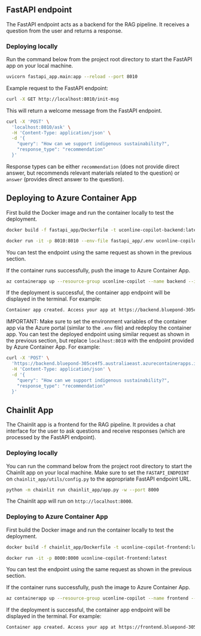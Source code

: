 ## FastAPI endpoint 
The FastAPI endpoint acts as a backend for the RAG pipeline. It receives a question from the user and returns a response. 

### Deploying locally
Run the command below from the project root directory to start the FastAPI app on your local machine.
```bash
uvicorn fastapi_app.main:app --reload --port 8010
```

Example request to the FastAPI endpoint:
```bash
curl -X GET http://localhost:8010/init-msg
```
This will return a welcome message from the FastAPI endpoint.

```bash
curl -X 'POST' \
  'localhost:8010/ask' \
  -H 'Content-Type: application/json' \
  -d '{
    "query": "How can we support indigenous sustainability?",
    "response_type": "recommendation"
  }'
```
Response types can be either `recommendation` (does not provide direct answer, but recommends relevant materials related to the question) or `answer` (provides direct answer to the question).

## Deploying to Azure Container App
First build the Docker image and run the container locally to test the deployment. 
```bash
docker build -f fastapi_app/Dockerfile -t uconline-copilot-backend:latest ./fastapi_app
```

```bash
docker run -it -p 8010:8010 --env-file fastapi_app/.env uconline-copilot-backend:latest  
```
You can test the endpoint using the same request as shown in the previous section.

If the container runs successfully, push the image to Azure Container App.
```bash
az containerapp up --resource-group uconline-copilot --name backend --ingress external --target-port 8010 --source ./fastapi_app --location australiaeast
``` 

If the deployment is successful, the container app endpoint will be displayed in the terminal. For example:
```bash
Container app created. Access your app at https://backend.bluepond-305ce4f5.australiaeast.azurecontainerapps.io/ 
```

IMPORTANT: Make sure to set the environment variables of the container app via the Azure portal (similar to the `.env` file) and redeploy the container app.
You can test the deployed endpoint using similar request as shown in the previous section, but replace `localhost:8010` with the endpoint provided by Azure Container App. For example:
```bash
curl -X 'POST' \
  'https://backend.bluepond-305ce4f5.australiaeast.azurecontainerapps.io/' \
  -H 'Content-Type: application/json' \
  -d '{
    "query": "How can we support indigenous sustainability?",
    "response_type": "recommendation"
  }'
```

## Chainlit App
The Chainlit app is a frontend for the RAG pipeline. It provides a chat interface for the user to ask questions and receive responses (which are processed by the FastAPI endpoint).

### Deploying locally
You can run the command below from the project root directory to start the Chainlit app on your local machine. Make sure to set the `FASTAPI_ENDPOINT` on `chainlit_app/utils/config.py` to the appropriate FastAPI endpoint URL.
```bash
python -m chainlit run chainlit_app/app.py -w --port 8000
```
The Chainlit app will run on `http://localhost:8000`. 

### Deploying to Azure Container App
First build the Docker image and run the container locally to test the deployment. 
```bash
docker build -f chainlit_app/Dockerfile -t uconline-copilot-frontend:latest ./chainlit_app
```

```bash
docker run -it -p 8000:8000 uconline-copilot-frontend:latest  
```
You can test the endpoint using the same request as shown in the previous section.

If the container runs successfully, push the image to Azure Container App.
```bash
az containerapp up --resource-group uconline-copilot --name frontend --ingress external --target-port 8000 --source ./chainlit_app --location australiaeast
``` 

If the deployment is successful, the container app endpoint will be displayed in the terminal. For example:
```bash
Container app created. Access your app at https://frontend.bluepond-305ce4f5.australiaeast.azurecontainerapps.io/
```
